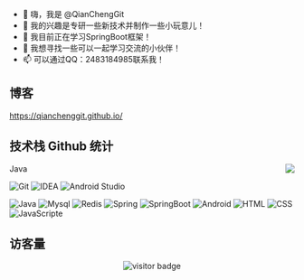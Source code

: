 - 👋 嗨，我是 @QianChengGit
- 👀 我的兴趣是专研一些新技术并制作一些小玩意儿！
- 🌱 我目前正在学习SpringBoot框架！
- 💞️ 我想寻找一些可以一起学习交流的小伙伴！
- 📫 可以通过QQ：2483184985联系我！

## 博客

https://qianchenggit.github.io/


## 技术栈 Github 统计
<img align="right" src="https://github-readme-stats.vercel.app/api?username=QianChengGit&show_icons=true">

Java

![Git](https://img.shields.io/badge/-Git-%23F05032?style=for-the-badge&logo=git&logoColor=%23ffffff)
![IDEA](https://img.shields.io/badge/-IDEA-%23007ACC?style=for-the-badge&logo=IntelliJ-IDEA)
![Android Studio](https://img.shields.io/badge/-AndroidStudio-%23007ACC?style=for-the-badge&logo=Android-Studio)


![Java](https://img.shields.io/badge/-Java-%23F7DF1C?style=for-the-badge&logo=java&logoColor=0088ff&labelColor=%23F7DF1C&color=%23FFCE5A)
![Mysql](https://img.shields.io/badge/-Mysql-%23F7DF1C?style=for-the-badge&logo=mysql&logoColor=0088ff&labelColor=%23F7DF1C&color=%2300AAFF)
![Redis](https://img.shields.io/badge/-Redis-%23F7DF1C?style=for-the-badge&logo=redis&logoColor=ff00ff&labelColor=%23F7DF1C&color=%23FF00CC)
![Spring](https://img.shields.io/badge/-Spring-%23F7DF1C?style=for-the-badge&logo=spring&logoColor=00FFAA&labelColor=%2300BB22&color=%00FFAA)
![SpringBoot](https://img.shields.io/badge/-SpringBoot-%23F7DF1C?style=for-the-badge&logo=SpringBoot&logoColor=00FFAA&labelColor=%2300BB22&color=%00FF77)
![Android](https://img.shields.io/badge/-Android-%23F7DF1C?style=for-the-badge&logo=Android)
![HTML](https://img.shields.io/badge/-html-%23F7DF1C?style=for-the-badge&logo=html)
![CSS](https://img.shields.io/badge/-CSS-%23F7DF1C?style=for-the-badge&logo=CSS)
![JavaScripte](https://img.shields.io/badge/-JavaScripte-%23F7DF1C?style=for-the-badge&logo=JavaScripte)
<!-- ![Vue.js](https://img.shields.io/badge/-Vue.js-%232c3e50?style=for-the-badge&logo=Vue.js)
![Node](https://img.shields.io/badge/-NodeJS-%23F05032?style=for-the-badge&logo=Node.js&logoColor=%23ffffff)
![Webpack](https://img.shields.io/badge/-Webpack-%232C3A42?style=for-the-badge&logo=webpack) -->

<!-- 访客 -->
## 访客量

<p align="center">
  <img src="https://visitor-badge.glitch.me/badge?page_id=QianChengGit.QianChengGit" alt="visitor badge"/>
</p>
<!---
QianChengGit/QianChengGit is a ✨ special ✨ repository because its `README.md` (this file) appears on your GitHub profile.
You can click the Preview link to take a look at your changes.
--->
